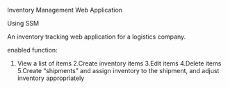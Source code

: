 Inventory Management Web Application

Using SSM

An inventory tracking web application for a logistics company. 

enabled function:
1. View a list of items
2.Create inventory items
3.Edit items
4.Delete items
5.Create “shipments” and assign inventory to the shipment, and adjust inventory appropriately

